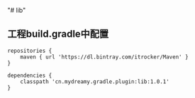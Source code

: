 "# lib" 

## 工程build.gradle中配置 
```
repositories { 
    maven { url 'https://dl.bintray.com/itrocker/Maven' } 
}

dependencies { 
    classpath 'cn.mydreamy.gradle.plugin:lib:1.0.1' 
}
```
